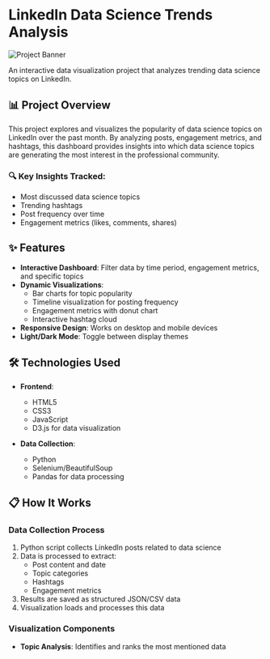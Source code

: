 # LinkedIn Data Science Trends Analysis

![Project Banner](https://api.placeholder.com/1200x300)

An interactive data visualization project that analyzes trending data science topics on LinkedIn.

## 📊 Project Overview

This project explores and visualizes the popularity of data science topics on LinkedIn over the past month. By analyzing posts, engagement metrics, and hashtags, this dashboard provides insights into which data science topics are generating the most interest in the professional community.

### 🔍 Key Insights Tracked:
- Most discussed data science topics
- Trending hashtags
- Post frequency over time
- Engagement metrics (likes, comments, shares)

## ✨ Features

- **Interactive Dashboard**: Filter data by time period, engagement metrics, and specific topics
- **Dynamic Visualizations**: 
  - Bar charts for topic popularity
  - Timeline visualization for posting frequency
  - Engagement metrics with donut chart
  - Interactive hashtag cloud
- **Responsive Design**: Works on desktop and mobile devices
- **Light/Dark Mode**: Toggle between display themes

## 🛠️ Technologies Used

- **Frontend**:
  - HTML5
  - CSS3
  - JavaScript
  - D3.js for data visualization

- **Data Collection**:
  - Python
  - Selenium/BeautifulSoup
  - Pandas for data processing

## 📋 How It Works

### Data Collection Process

1. Python script collects LinkedIn posts related to data science
2. Data is processed to extract:
   - Post content and date
   - Topic categories
   - Hashtags
   - Engagement metrics
3. Results are saved as structured JSON/CSV data
4. Visualization loads and processes this data

### Visualization Components

- **Topic Analysis**: Identifies and ranks the most mentioned data

